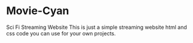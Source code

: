 # Movie-Cyan
Sci Fi Streaming Website
This is just a simple streaming website html and css code you can use for your own projects.
